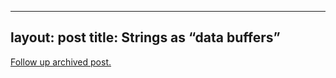
---
layout: post
title: Strings as &#8220;data buffers&#8221;
---
[Follow up archived post.](/alex.ciobanu.org/index30e3.html)